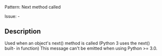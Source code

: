 Pattern: Next method called

Issue: -

## Description

Used when an object's next() method is called (Python 3 uses the next() built- in function) This message can't be emitted when using Python >= 3.0.